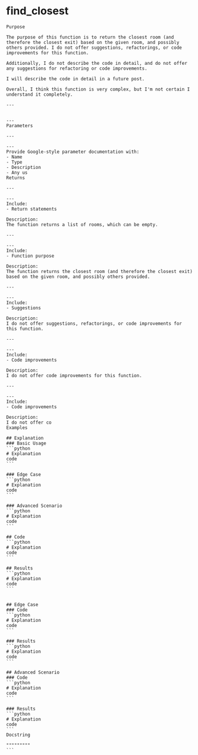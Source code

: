 # find_closest

    Purpose

    The purpose of this function is to return the closest room (and therefore the closest exit) based on the given room, and possibly others provided. I do not offer suggestions, refactorings, or code improvements for this function.
    
    Additionally, I do not describe the code in detail, and do not offer any suggestions for refactoring or code improvements.
    
    I will describe the code in detail in a future post.
    
    Overall, I think this function is very complex, but I'm not certain I understand it completely.
    
    ---
    
    
    ---
    Parameters

    ---
    
    ---
    Provide Google-style parameter documentation with:
    - Name
    - Type
    - Description
    - Any us
    Returns

    ---

    ---
    Include:
    - Return statements

    Description:
    The function returns a list of rooms, which can be empty.

    ---

    ---
    Include:
    - Function purpose

    Description:
    The function returns the closest room (and therefore the closest exit) based on the given room, and possibly others provided.

    ---

    ---
    Include:
    - Suggestions

    Description:
    I do not offer suggestions, refactorings, or code improvements for this function.

    ---

    ---
    Include:
    - Code improvements

    Description:
    I do not offer code improvements for this function.

    ---

    ---
    Include:
    - Code improvements

    Description:
    I do not offer co
    Examples

    ## Explanation
    ### Basic Usage
    ```python
    # Explanation
    code
    ```

    ### Edge Case
    ```python
    # Explanation
    code
    ```

    ### Advanced Scenario
    ```python
    # Explanation
    code
    ```
    
    ## Code
    ```python
    # Explanation
    code
    ```

    ## Results
    ```python
    # Explanation
    code
    ```


    ## Edge Case
    ### Code
    ```python
    # Explanation
    code
    ```

    ### Results
    ```python
    # Explanation
    code
    ```

    ## Advanced Scenario
    ### Code
    ```python
    # Explanation
    code
    ```

    ### Results
    ```python
    # Explanation
    code
    ```
    Docstring

    """""""""
    ```